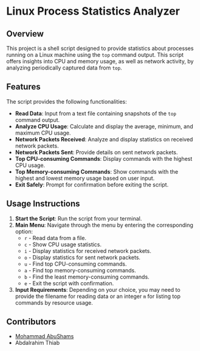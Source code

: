 # Linux Process Statistics Analyzer

## Overview
This project is a shell script designed to provide statistics about processes running on a Linux machine using the `top` command output. This script offers insights into CPU and memory usage, as well as network activity, by analyzing periodically captured data from `top`.

## Features
The script provides the following functionalities:
- **Read Data**: Input from a text file containing snapshots of the `top` command output.
- **Analyze CPU Usage**: Calculate and display the average, minimum, and maximum CPU usage.
- **Network Packets Received**: Analyze and display statistics on received network packets.
- **Network Packets Sent**: Provide details on sent network packets.
- **Top CPU-consuming Commands**: Display commands with the highest CPU usage.
- **Top Memory-consuming Commands**: Show commands with the highest and lowest memory usage based on user input.
- **Exit Safely**: Prompt for confirmation before exiting the script.

## Usage Instructions
1. **Start the Script**: Run the script from your terminal.
2. **Main Menu**: Navigate through the menu by entering the corresponding option:
    - `r` - Read data from a file.
    - `c` - Show CPU usage statistics.
    - `i` - Display statistics for received network packets.
    - `o` - Display statistics for sent network packets.
    - `u` - Find top CPU-consuming commands.
    - `a` - Find top memory-consuming commands.
    - `b` - Find the least memory-consuming commands.
    - `e` - Exit the script with confirmation.
3. **Input Requirements**: Depending on your choice, you may need to provide the filename for reading data or an integer `m` for listing top commands by resource usage.

## Contributors

- [Mohammad AbuShams](https://github.com/MohammadAbuShams)
- Abdalrahim Thiab
